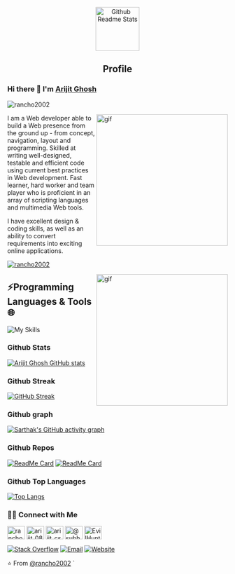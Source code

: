 <p align="center">
 <img width="100px" src="https://res.cloudinary.com/anuraghazra/image/upload/v1594908242/logo_ccswme.svg" align="center" alt="Github Readme Stats" />
 <h2 align="center">Profile</h2>
</p>

### Hi there 👋 I'm [Arijit Ghosh](https://rancho2002.github.io/)

<img src="https://komarev.com/ghpvc/?username=rancho2002" alt="rancho2002" />

<div>
 <p>
 <div> 
<img src="https://camo.githubusercontent.com/63abdc3407ab5749a6fa046151ee56433f7922da540e1aa8d3b5795200dde75f/68747470733a2f2f6f63746f6465782e6769746875622e636f6d2f696d616765732f6461667470756e6b746f6361742d6775792e676966" width="300px" alt=gif align="right"> 
</div>

I am a Web developer able to build a Web presence from the ground up - from concept, navigation, layout and programming. Skilled at writing well-designed, testable and efficient code using current best practices in Web development. Fast learner, hard worker and team player who is proficient in an array of scripting languages and multimedia Web tools.

I have excellent design & coding skills, as well as an ability to convert requirements into exciting online applications.
</p>
</div>

<p align="left"> <a href="https://github.com/ryo-ma/github-profile-trophy"><img src="https://github-profile-trophy.vercel.app/?username=rancho2002" alt="rancho2002" /></a> </p>

<div> 
<img src="gif.gif" width="300px" alt=gif align="right"> 
</div>

## ⚡Programming Languages & Tools 🌐

<!-- | [<img src="https://raw.githubusercontent.com/github/explore/80688e429a7d4ef2fca1e82350fe8e3517d3494d/topics/laravel/laravel.png" alt="Laravel" width="24">](https://laravel.com/) | [<img src="https://raw.githubusercontent.com/github/explore/80688e429a7d4ef2fca1e82350fe8e3517d3494d/topics/php/php.png" alt="php" width="38">](https://php.net/)  | [<img src="https://raw.githubusercontent.com/github/explore/80688e429a7d4ef2fca1e82350fe8e3517d3494d/topics/vue/vue.png" alt="Vue" width="24">](https://vuejs.org/)  |  [<img src="https://raw.githubusercontent.com/github/explore/80688e429a7d4ef2fca1e82350fe8e3517d3494d/topics/bootstrap/bootstrap.png" alt="Bootstrap" width="24">](https://getbootstrap.com/) |  [<img src="https://raw.githubusercontent.com/github/explore/80688e429a7d4ef2fca1e82350fe8e3517d3494d/topics/javascript/javascript.png" alt="jQuery" width="24">](https://jquery.com/) | [<img src="https://raw.githubusercontent.com/github/explore/80688e429a7d4ef2fca1e82350fe8e3517d3494d/topics/jquery/jquery.png" alt="jQuery" width="24">](https://jquery.com/)
|---|---|---|---|---|---| -->

![My Skills](https://skillicons.dev/icons?i=vscode,c,py,html,css,js,bootstrap,tailwind,php,laravel,mysql,linux,azure,)
 
<!--### Tools 🛠️

| [<img src="https://raw.githubusercontent.com/github/explore/80688e429a7d4ef2fca1e82350fe8e3517d3494d/topics/mysql/mysql.png" alt="mysql" width="24">](https://www.mysql.com/) |  [<img src="https://raw.githubusercontent.com/github/explore/80688e429a7d4ef2fca1e82350fe8e3517d3494d/topics/firebase/firebase.png" alt="firebase" width="24">](https://firebase.google.com/) | [<img src="https://raw.githubusercontent.com/github/explore/80688e429a7d4ef2fca1e82350fe8e3517d3494d/topics/git/git.png" alt="Git" width="24">](https://git-scm.com/) |  [<img src="https://logonoid.com/images/phpstorm-logo.png" alt="Phpstorm" width="24">](https://www.jetbrains.com/phpstorm/) | [<img src="https://upload.wikimedia.org/wikipedia/commons/thumb/2/2d/Visual_Studio_Code_1.18_icon.svg/1200px-Visual_Studio_Code_1.18_icon.svg.png" alt="vscode" width="24">](https://code.visualstudio.com/) | [<img src="https://raw.githubusercontent.com/github/explore/80688e429a7d4ef2fca1e82350fe8e3517d3494d/topics/ubuntu/ubuntu.png" alt="Ubuntu" width="24">](https://ubuntu.com/)  |  [<img src="https://raw.githubusercontent.com/github/explore/80688e429a7d4ef2fca1e82350fe8e3517d3494d/topics/redis/redis.png" alt="Redis" width="24">](https://redis.io/) | Varnish Cache | many more...
|---|---|---|---|---|---|---|---|---| -->

### Github Stats

[![Arijit Ghosh GitHub stats](https://github-readme-stats.vercel.app/api?username=rancho2002)](https://github.com/rancho2002/)

### Github Streak

[![GitHub Streak](https://github-readme-streak-stats.herokuapp.com/?user=rancho2002&theme=dark)](https://git.io/streak-stats)

### Github graph 

[![Sarthak's GitHub activity graph](https://activity-graph.herokuapp.com/graph?username=rancho2002&&theme=xcode)](https://rancho2002.github.io/)

### Github Repos

[![ReadMe Card](https://github-readme-stats.vercel.app/api/pin/?username=rancho2002&repo=collegecatalyst&show_owner=true)](https://github.com/Rancho2002/collegecatalyst)
[![ReadMe Card](https://github-readme-stats.vercel.app/api/pin/?username=rancho2002&repo=C-projects&show_owner=true)](https://github.com/Rancho2002/C-projects)

### Github Top Languages
[![Top Langs](https://github-readme-stats.vercel.app/api/top-langs/?username=rancho2002&layout=compact&theme=dark)](https://github.com/rancho2002/github-readme-stats)

<h3> 🤝🏻 Connect with Me </h3>
<a href="https://linkedin.com/in/rancho2002/" target="blank"><img align="center" src="https://raw.githubusercontent.com/rahuldkjain/github-profile-readme-generator/master/src/images/icons/Social/linked-in-alt.svg" alt="rancho2002" height="30" width="40" /></a>
<a href="https://www.instagram.com/arijit_089/" target="blank"><img align="center" src="https://raw.githubusercontent.com/rahuldkjain/github-profile-readme-generator/master/src/images/icons/Social/instagram.svg" alt="arijit_089" height="30" width="40" /></a>
<a href="https://www.codechef.com/users/arijit_cse2002" target="blank"><img align="center" src="https://cdn.jsdelivr.net/npm/simple-icons@3.1.0/icons/codechef.svg" alt="arijit_cse2002" height="30" width="40" /></a>
<a href="https://www.hackerrank.com/subhasghosh196" target="blank"><img align="center" src="https://raw.githubusercontent.com/rahuldkjain/github-profile-readme-generator/master/src/images/icons/Social/hackerrank.svg" alt="@subhasghosh196" height="30" width="40" /></a>
<a href="https://discord.gg/invite/EvilHunter#4035" target="blank"><img align="center" src="https://raw.githubusercontent.com/rahuldkjain/github-profile-readme-generator/master/src/images/icons/Social/discord.svg" alt="EvilHunter#4035" height="30" width="40" /></a>

<p align="center">


<a href="https://stackoverflow.com/users/18928490/arijit-ghosh?tab=profile" target="_blank"><img alt="Stack Overflow" src="https://img.shields.io/badge/Stackoverflow-Arijit%20Ghosh-blue?style=flat&logo=stackoverflow"></a>
<a href="mailto:subhasghosh196@gmail.com"><img alt="Email" src="https://img.shields.io/badge/Email-subhasghosh196@gmail.com-blue?style=flat&logo=gmail"></a>
<a href="https://personalpages.github.io/portfolio/" target="_blank"><img alt="Website" src="https://img.shields.io/badge/Website-Arijit%20Ghosh-blue?style=flat&logo=google-chrome"></a>
</p>


⭐️ From [@rancho2002](https://github.com/rancho2002)
`
